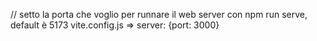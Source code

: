 // setto la porta che voglio per runnare il web server con npm run serve, default è 5173
vite.config.js => server: {port: 3000}
